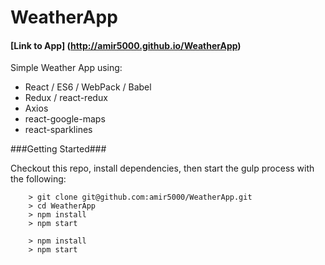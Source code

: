 # WeatherApp

#### [Link to App] (http://amir5000.github.io/WeatherApp)

Simple Weather App using:

* React / ES6 / WebPack / Babel
* Redux / react-redux
* Axios
* react-google-maps
* react-sparklines

###Getting Started###

Checkout this repo, install dependencies, then start the gulp process with the following:

```
	> git clone git@github.com:amir5000/WeatherApp.git
	> cd WeatherApp
	> npm install
	> npm start
```

```
	> npm install
	> npm start
```
